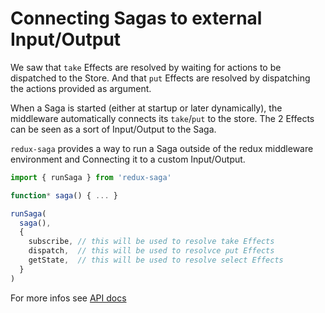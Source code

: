 # Connecting Sagas to external Input/Output

We saw that `take` Effects are resolved by waiting for actions to be dispatched to the Store.
And that `put` Effects are resolved by dispatching the actions provided as argument.

When a Saga is started (either at startup or later dynamically), the middleware automatically
connects its `take`/`put` to the store. The 2 Effects can be seen as a sort of Input/Output to
the Saga.

`redux-saga` provides a way to run a Saga outside of the redux middleware environment and Connecting
it to a custom Input/Output.

```javascript
import { runSaga } from 'redux-saga'

function* saga() { ... }

runSaga(
  saga(),
  {
    subscribe, // this will be used to resolve take Effects
    dispatch,  // this will be used to resolvce put Effects
    getState,  // this will be used to resolve select Effects
  }
)
```



For more infos see [API docs](http://yelouafi.github.io/redux-saga/docs/api/index.html#runsagagenerator-subscribe-dispatch-monitor)
